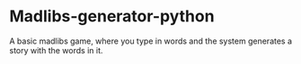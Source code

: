 # Madlibs-generator-python
A basic madlibs game, where you type in words and the system generates a story with the words in it.

